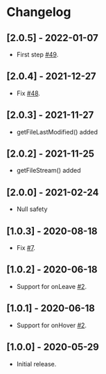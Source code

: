 # Changelog

## [2.0.5] - 2022-01-07

* First step [#49](https://github.com/deakjahn/flutter_dropzone/pull/49).

## [2.0.4] - 2021-12-27

* Fix [#48](https://github.com/deakjahn/flutter_dropzone/issues/48).

## [2.0.3] - 2021-11-27

* getFileLastModified() added

## [2.0.2] - 2021-11-25

* getFileStream() added

## [2.0.0] - 2021-02-24

* Null safety

## [1.0.3] - 2020-08-18

* Fix [#7](https://github.com/deakjahn/flutter_dropzone/issues/7).

## [1.0.2] - 2020-06-18

* Support for onLeave [#2](https://github.com/deakjahn/flutter_dropzone/issues/2).

## [1.0.1] - 2020-06-18

* Support for onHover [#2](https://github.com/deakjahn/flutter_dropzone/issues/2).

## [1.0.0] - 2020-05-29

* Initial release.
